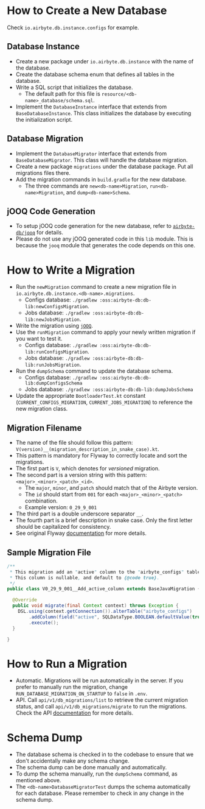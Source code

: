 # How to Create a New Database

Check `io.airbyte.db.instance.configs` for example.

## Database Instance
- Create a new package under `io.airbyte.db.instance` with the name of the database.
- Create the database schema enum that defines all tables in the database.
- Write a SQL script that initializes the database.
  - The default path for this file is `resource/<db-name>_database/schema.sql`.
- Implement the `DatabaseInstance` interface that extends from `BaseDatabaseInstance`. This class initializes the database by executing the initialization script.

## Database Migration
- Implement the `DatabaseMigrator` interface that extends from `BaseDatabaseMigrator`. This class will handle the database migration.
- Create a new package `migrations` under the database package. Put all migrations files there.
- Add the migration commands in `build.gradle` for the new database.
  - The three commands are `new<db-name>Migration`, `run<db-name>Migration`, and `dump<db-name>Schema`.

## jOOQ Code Generation
- To setup jOOQ code generation for the new database, refer to [`airbyte-db/jooq`](../jooq/README.md) for details.
- Please do not use any jOOQ generated code in this `lib` module. This is because the `jooq` module that generates the code depends on this one.

# How to Write a Migration
- Run the `newMigration` command to create a new migration file in `io.airbyte.db.instance.<db-name>.migrations`.
  - Configs database: `./gradlew :oss:airbyte-db:db-lib:newConfigsMigration`.
  - Jobs database: `./gradlew :oss:airbyte-db:db-lib:newJobsMigration`.
- Write the migration using [`jOOQ`](https://www.jooq.org/).
- Use the `runMigration` command to apply your newly written migration if you want to test it.
  - Configs database: `./gradlew :oss:airbyte-db:db-lib:runConfigsMigration`.
  - Jobs database: `./gradlew :oss:airbyte-db:db-lib:runJobsMigration`.
- Run the `dumpSchema` command to update the database schema.
  - Configs database: `./gradlew :oss:airbyte-db:db-lib:dumpConfigsSchema`
  - Jobs database: `./gradlew :oss:airbyte-db:db-lib:dumpJobsSchema`
- Update the appropriate `BootloaderTest.kt` constant (`CURRENT_CONFIGS_MIGRATION`, `CURRENT_JOBS_MIGRATION`) to reference the new migration class.

## Migration Filename
- The name of the file should follow this pattern: `V(version)__(migration_description_in_snake_case).kt`.
- This pattern is mandatory for Flyway to correctly locate and sort the migrations.
- The first part is `V`, which denotes for *versioned* migration.
- The second part is a version string with this pattern: `<major>_<minor>_<patch>_<id>`.
  - The `major`, `minor`, and `patch` should match that of the Airbyte version.
  - The `id` should start from `001` for each `<major>_<minor>_<patch>` combination.
  - Example version: `0_29_9_001`
- The third part is a double underscore separator `__`.
- The fourth part is a brief description in snake case. Only the first letter should be capitalized for consistency. 
- See original Flyway [documentation](https://flywaydb.org/documentation/concepts/migrations#naming-1) for more details.

## Sample Migration File

```java
/**
 * This migration add an "active" column to the "airbyte_configs" table.
 * This column is nullable, and default to {@code true}.
 */
public class V0_29_9_001__Add_active_column extends BaseJavaMigration {

  @Override
  public void migrate(final Context context) throws Exception {
    DSL.using(context.getConnection()).alterTable("airbyte_configs")
        .addColumn(field("active", SQLDataType.BOOLEAN.defaultValue(true).nullable(true)))
        .execute();
  }

}
```

# How to Run a Migration
- Automatic. Migrations will be run automatically in the server. If you prefer to manually run the migration, change `RUN_DATABASE_MIGRATION_ON_STARTUP` to `false` in `.env`.
- API. Call `api/v1/db_migrations/list` to retrieve the current migration status, and call `api/v1/db_migrations/migrate` to run the migrations. Check the API [documentation](https://airbyte-public-api-docs.s3.us-east-2.amazonaws.com/rapidoc-api-docs.html#tag--db_migration) for more details.

# Schema Dump
- The database schema is checked in to the codebase to ensure that we don't accidentally make any schema change.
- The schema dump can be done manually and automatically.
- To dump the schema manually, run the `dumpSchema` command, as mentioned above.
- The `<db-name>DatabaseMigratorTest` dumps the schema automatically for each database. Please remember to check in any change in the schema dump.
